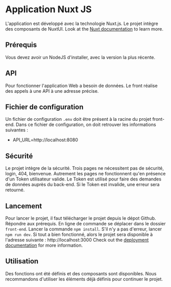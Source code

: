 # Application Nuxt JS
L'application est développé avec la technologie Nuxt.js.
Le projet intègre des composants de NuxtUI.
Look at the [Nuxt documentation](https://nuxt.com/docs/getting-started/introduction) to learn more.

## Prérequis
Vous devez avoir un NodeJS d'installer, avec la version la plus récente.

## API
Pour fonctionner l'application Web a besoin de données.
Le front réalise des appels à une API à une adresse précise.

## Fichier de configuration
Un fichier de configuration `.env` doit être présent à la racine du projet front-end.
Dans ce fichier de configuration, on doit retrouver les informations suivantes :
- API_URL=http://localhost:8080

## Sécurité
Le projet intègre de la sécurité.
Trois pages ne nécessitent pas de sécurité, login, 404, bienvenue.
Autrement les pages ne fonctionnent qu'en présence d'un Token utilisateur valide.
Le Token est utilisé pour faire des demandes de données auprès du back-end.
Si le Token est invalide, une erreur sera retourné.

## Lancement
Pour lancer le projet, il faut télécharger le projet depuis le dépot Github.
Répondre aux prérequis.
En ligne de commande se déplacer dans le dossier `front-end`.
Lancer la commande `npm install`.
S'il n'y a pas d'erreur, lancer `npm run dev`.
Si tout a bien fonctionné, alors le projet sera disponible à l'adresse suivante : http://localhost:3000
Check out the [deployment documentation](https://nuxt.com/docs/getting-started/deployment) for more information.

## Utilisation
Des fonctions ont été définis et des composants sont disponibles.
Nous recommandons d'utiliser les éléments déjà définis pour continuer le projet.